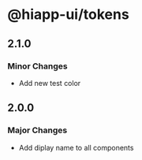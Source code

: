 # @hiapp-ui/tokens

## 2.1.0

### Minor Changes

- Add new test color

## 2.0.0

### Major Changes

- Add diplay name to all components
